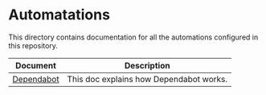 # Automatations

This directory contains documentation for all the automations configured in this repository.

| Document                    | Description                             |
| --------------------------- | --------------------------------------- |
| [Dependabot](dependabot.md) | This doc explains how Dependabot works. |
